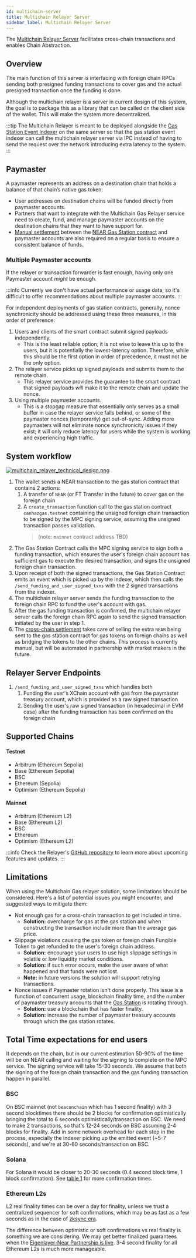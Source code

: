 ```yaml
---
id: multichain-server
title: Multichain Relayer Server
sidebar_label: Multichain Relayer Server
---
```


The [Multichain Relayer Server](https://github.com/near/multichain-relayer-server) facilitates cross-chain transactions and enables Chain Abstraction.

## Overview

The main function of this server is interfacing with foreign chain RPCs sending both presigned funding transactions to cover gas and the actual presigned transaction once the funding is done.

Although the multichain relayer is a server in current design of this system, the goal is to package this as a library that can be called on the client side of the wallet. This will make the system more decentralized.

:::tip
The Multichain Relayer is meant to be deployed alongside the [Gas Station Event Indexer](https://github.com/near/gas-station-event-indexer) on the same server so that the gas station event indexer can call the multichain relayer server via IPC instead of having to send the request over the network introducing extra latency to the system.
:::

## Paymaster

A paymaster represents an address on a destination chain that holds a balance of that chain’s native gas token:
- User addresses on destination chains will be funded directly from paymaster accounts.
- Partners that want to integrate with the Multichain Gas Relayer service need to create, fund, and manage paymaster accounts on the destination chains that they want to have support for.
- [Manual settlement](gas-station.md#settlement) between the [NEAR Gas Station contract](gas-station.md) and paymaster accounts are also required on a regular basis to ensure a consistent balance of funds.

### Multiple Paymaster accounts

If the relayer or transaction forwarder is fast enough, having only one Paymaster account _might_ be enough.

:::info
Currently we don't have actual performance or usage data, so it's difficult to offer recommendations about multiple paymaster accounts.
:::

For independent deployments of gas station contracts, generally, nonce synchronicity should be addressed using these three measures, in this order of preference:

1. Users and clients of the smart contract submit signed payloads independently.
   - This is the least reliable option; it is not wise to leave this up to the users, but it is potentially the lowest-latency option. Therefore, while this should be the first option in order of precedence, it must not be the only option.
2. The relayer service picks up signed payloads and submits them to the remote chain.
   - This relayer service provides the guarantee to the smart contract that signed payloads _will_ make it to the remote chain and update the nonce.
3. Using multiple paymaster accounts.
   - This is a stopgap measure that essentially only serves as a small buffer in case the relayer service falls behind, or some of the paymaster nonces (temporarily) get out-of-sync. Adding more paymasters will not eliminate nonce synchronicity issues if they exist; it will only reduce latency for users while the system is working and experiencing high traffic.

## System workflow

[![multichain_relayer_technical_design.png](/docs/multichain_relayer_technical_design.png)](/docs/multichain_relayer_technical_design.png)

1. The wallet sends a NEAR transaction to the gas station contract that contains 2 actions:
   1. A transfer of `NEAR` (or FT Transfer in the future) to cover gas on the foreign chain
   2. A `create_transaction` function call to the gas station contract `canhazgas.testnet` containing the unsigned foreign chain transaction to be signed by the MPC signing service, assuming the unsigned transaction passes validation.
      > (note: `mainnet` contract address TBD)
2. The Gas Station Contract calls the MPC signing service to sign both a funding transaction, which ensures the user's foreign chain account has sufficient gas to execute the desired transaction, and signs the unsigned foreign chain transaction.
3. Upon receipt of both the signed transactions, the Gas Station Contract emits an event which is picked up by the indexer, which then calls the `/send_funding_and_user_signed_txns` with the 2 signed transactions from the indexer.
4. The multichain relayer server sends the funding transaction to the foreign chain RPC to fund the user's account with gas.
5. After the gas funding transaction is confirmed, the multichain relayer server calls the foreign chain RPC again to send the signed transaction initiated by the user in step 1.
6. The [cross-chain settlement](gas-station.md#settlement) takes care of selling the extra `NEAR` being sent to the gas station contract for gas tokens on foreign chains as well as bridging the tokens to the other chains. This process is currently manual, but will be automated in partnership with market makers in the future.

## Relayer Server Endpoints

1. `/send_funding_and_user_signed_txns` which handles both
   1. Funding the user's XChain account with gas from the paymaster treasury account, which is provided as a raw signed transaction
   2. Sending the user's raw signed transaction (in hexadecimal in EVM case) after the funding transaction has been confirmed on the foreign chain

## Supported Chains

#### Testnet

- Arbitrum (Ethereum Sepolia)
- Base (Ethereum Sepolia)
- BSC
- Ethereum (Sepolia)
- Optimism (Ethereum Sepolia)

#### Mainnet

- Arbitrum (Ethereum L2)
- Base (Ethereum L2)
- BSC
- Ethereum
- Optimism (Ethereum L2)

:::info
Check the Relayer's [GitHub repository](https://github.com/near/multichain-relayer-server) to learn more about upcoming features and updates.
:::

## Limitations

When using the Multichain Gas relayer solution, some limitations should be considered. Here's a list of potential issues you might encounter, and suggested ways to mitigate them:
- Not enough gas for a cross-chain transaction to get included in time.
  - **Solution:** overcharge for gas at the gas station and when constructing the transaction include more than the average gas price.
- Slippage violations causing the gas token or foreign chain Fungible Token to get refunded to the user's foreign chain address.
  - **Solution:** encourage your users to use high slippage settings in volatile or low liquidity market conditions.
  - **Solution:** if such error occurs, make the user aware of what happened and that funds were not lost.
  - **Note:** in future versions the solution will support retrying transactions.
- Nonce issues if Paymaster rotation isn't done properly. This issue is a function of concurrent usage, blockchain finality time, and the number of paymaster treasury accounts that the [Gas Station](gas-station.md) is rotating through.
  - **Solution:** use a blockchain that has faster finality.
  - **Solution:** increase the number of paymaster treasury accounts through which the gas station rotates.

## Total Time expectations for end users

It depends on the chain, but in our current estimation 50-90% of the time will be on NEAR calling and waiting for the signing to complete on the MPC service.
The signing service will take 15-30 seconds.
We assume that both the signing of the foreign chain transaction and the gas funding transaction happen in parallel.

### BSC

On BSC mainnet (not `beaconchain` which has 1 second finality) with 3 second blocktimes there should be 2 blocks for confirmation optimistically bringing the total to 6 seconds optimistically/transaction on BSC.
We need to make 2 transactions, so that's 12-24 seconds on BSC assuming 2-4 blocks for finality. Add in some network overhead for each step in the process, especially the indexer picking up the emitted event (~5-7 seconds), and we're at 30-60 seconds/transaction on BSC.

### Solana

For Solana it would be closer to 20-30 seconds (0.4 second block time, 1 block confirmation). See [table 1](https://usa.visa.com/solutions/crypto/deep-dive-on-solana.html) for more confirmation times.

### Ethereum L2s

L2 real finality times can be over a day for finality, unless we trust a centralized sequencer for soft confirmations, which may be as fast as a few seconds as in the case of [zksync era](https://docs.zksync.io/zk-stack/concepts/finality#instant-confirmations).

The difference between optimistic or soft confirmations vs real finality is something we are considering. We may get better finalized guarantees when the [Eigenlayer-Near Partnership is live](https://near.org/blog/near-foundation-and-eigen-labs-partner-to-enable-faster-cheaper-web3-transactions-for-ethereum-rollups-via-eigenlayer/). 3-4 second finality for all Ethereum L2s is much more manageable.
